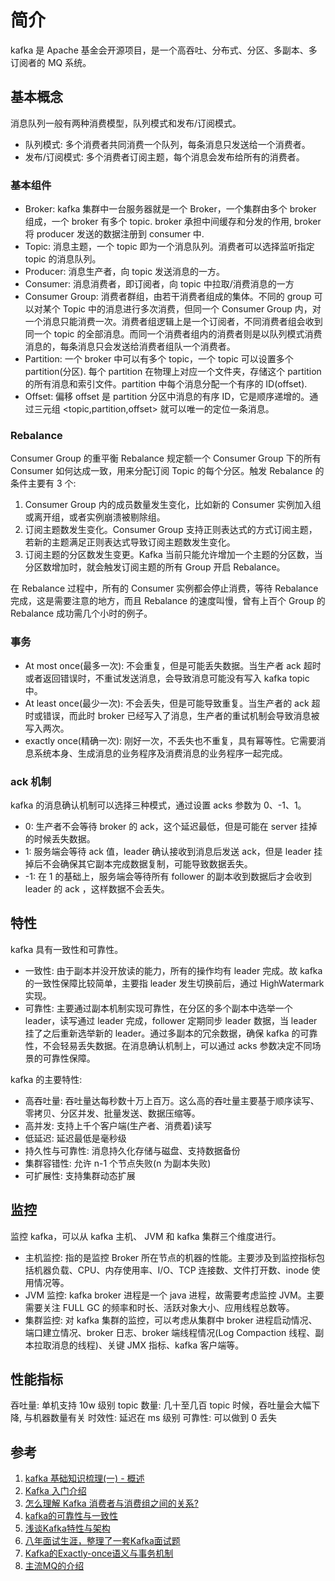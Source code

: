 # 简介
kafka 是 Apache 基金会开源项目，是一个高吞吐、分布式、分区、多副本、多订阅者的 MQ 系统。

## 基本概念
消息队列一般有两种消费模型，队列模式和发布/订阅模式。
- 队列模式: 多个消费者共同消费一个队列，每条消息只发送给一个消费者。
- 发布/订阅模式: 多个消费者订阅主题，每个消息会发布给所有的消费者。

### 基本组件
- Broker: kafka 集群中一台服务器就是一个 Broker，一个集群由多个 broker 组成，一个 broker 有多个 topic. broker 承担中间缓存和分发的作用, broker 将 producer 发送的数据注册到 consumer 中.
- Topic: 消息主题，一个 topic 即为一个消息队列。消费者可以选择监听指定 topic 的消息队列。
- Producer: 消息生产者，向 topic 发送消息的一方。
- Consumer: 消息消费者，即订阅者，向 topic 中拉取/消费消息的一方
- Consumer Group: 消费者群组，由若干消费者组成的集体。不同的 group 可以对某个 Topic 中的消息进行多次消费，但同一个 Consumer Group 内，对一个消息只能消费一次。消费者组逻辑上是一个订阅者，不同消费者组会收到同一个 topic 的全部消息。而同一个消费者组内的消费者则是以队列模式消费消息的，每条消息只会发送给消费者组队一个消费者。
- Partition: 一个 broker 中可以有多个 topic，一个 topic 可以设置多个 partition(分区). 每个 partition 在物理上对应一个文件夹，存储这个 partition 的所有消息和索引文件。partition 中每个消息分配一个有序的 ID(offset).
- Offset: 偏移 offset 是 partition 分区中消息的有序 ID，它是顺序递增的。通过三元组 <topic,partition,offset> 就可以唯一的定位一条消息。

### Rebalance
Consumer Group 的重平衡 Rebalance 规定额一个 Consumer Group 下的所有 Consumer 如何达成一致，用来分配订阅 Topic 的每个分区。触发 Rebalance 的条件主要有 3 个:
1. Consumer Group 内的成员数量发生变化，比如新的 Consumer 实例加入组或离开组，或者实例崩溃被剔除组。
2. 订阅主题数发生变化。Consumer Group 支持正则表达式的方式订阅主题，若新的主题满足正则表达式导致订阅主题数发生变化。
3. 订阅主题的分区数发生变更。Kafka 当前只能允许增加一个主题的分区数，当分区数增加时，就会触发订阅主题的所有 Group 开启 Rebalance。

在 Rebalance 过程中，所有的 Consumer 实例都会停止消费，等待 Rebalance 完成，这是需要注意的地方，而且 Rebalance 的速度叫慢，曾有上百个 Group 的 Rebalance 成功需几个小时的例子。

### 事务
- At most once(最多一次): 不会重复，但是可能丢失数据。当生产者 ack 超时或者返回错误时，不重试发送消息，会导致消息可能没有写入 kafka topic 中。
- At least once(最少一次): 不会丢失，但是可能导致重复。当生产者的 ack 超时或错误，而此时 broker 已经写入了消息，生产者的重试机制会导致消息被写入两次。
- exactly once(精确一次): 刚好一次，不丢失也不重复，具有幂等性。它需要消息系统本身、生成消息的业务程序及消费消息的业务程序一起完成。

### ack 机制
kafka 的消息确认机制可以选择三种模式，通过设置 acks 参数为 0、-1、1。
- 0: 生产者不会等待 broker 的 ack，这个延迟最低，但是可能在 server 挂掉的时候丢失数据。
- 1: 服务端会等待 ack 值，leader 确认接收到消息后发送 ack，但是 leader 挂掉后不会确保其它副本完成数据复制，可能导致数据丢失。
- -1: 在 1 的基础上，服务端会等待所有 follower 的副本收到数据后才会收到 leader 的 ack ，这样数据不会丢失。

## 特性
kafka 具有一致性和可靠性。
- 一致性: 由于副本并没开放读的能力，所有的操作均有 leader 完成。故 kafka 的一致性保障比较简单，主要指 leader 发生切换前后，通过 HighWatermark 实现。
- 可靠性: 主要通过副本机制实现可靠性，在分区的多个副本中选举一个 leader，读写通过 leader 完成，follower 定期同步 leader 数据，当 leader 挂了之后重新选举新的 leader。通过多副本的冗余数据，确保 kafka 的可靠性，不会轻易丢失数据。在消息确认机制上，可以通过 acks 参数决定不同场景的可靠性保障。

kafka 的主要特性:
- 高吞吐量: 吞吐量达每秒数十万上百万。这么高的吞吐量主要基于顺序读写、零拷贝、分区并发、批量发送、数据压缩等。
- 高并发: 支持上千个客户端(生产者、消费着)读写
- 低延迟: 延迟最低是毫秒级
- 持久性与可靠性: 消息持久化存储与磁盘、支持数据备份
- 集群容错性: 允许 n-1 个节点失败(n 为副本失败)
- 可扩展性: 支持集群动态扩展 


## 监控
监控 kafka，可以从 kafka 主机、 JVM 和 kafka 集群三个维度进行。
- 主机监控: 指的是监控 Broker 所在节点的机器的性能。主要涉及到监控指标包括机器负载、CPU、内存使用率、I/O、TCP 连接数、文件打开数、inode 使用情况等。
- JVM 监控: kafka broker 进程是一个 java 进程，故需要考虑监控 JVM。主要需要关注 FULL GC 的频率和时长、活跃对象大小、应用线程总数等。
- 集群监控: 对 kafka 集群的监控，可以考虑从集群中 broker 进程启动情况、端口建立情况、broker 日志、broker 端线程情况(Log Compaction 线程、副本拉取消息的线程)、关键 JMX 指标、kafka 客户端等。


## 性能指标
吞吐量: 单机支持 10w 级别
topic 数量: 几十至几百 topic 时候，吞吐量会大幅下降, 与机器数量有关
时效性: 延迟在 ms 级别
可靠性: 可以做到 0 丢失


## 参考
1. [kafka 基础知识梳理(一) - 概述](https://www.jianshu.com/p/6b9fa8891026)
2. [Kafka 入门介绍](https://lotabout.me/2018/kafka-introduction/)
3. [怎么理解 Kafka 消费者与消费组之间的关系?](https://segmentfault.com/a/1190000039125247)
4. [kafka的可靠性与一致性](https://zhuanlan.zhihu.com/p/107705346)
5. [浅谈Kafka特性与架构](https://juejin.cn/post/6844903957664382989)
6. [八年面试生涯，整理了一套Kafka面试题](https://juejin.cn/post/6844903889003610119)
7. [Kafka的Exactly-once语义与事务机制](https://www.cnblogs.com/luxiaoxun/p/13048474.html)
8. [主流MQ的介绍](https://juejin.cn/post/6844904122643120142)